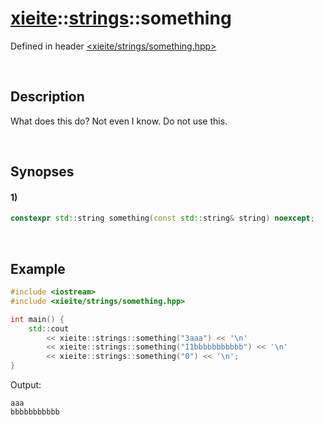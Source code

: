 # [xieite](../xieite.md)\:\:[strings](../strings.md)\:\:something
Defined in header [<xieite/strings/something.hpp>](../../include/xieite/strings/something.hpp)

&nbsp;

## Description
What does this do? Not even I know. Do not use this.

&nbsp;

## Synopses
#### 1)
```cpp
constexpr std::string something(const std::string& string) noexcept;
```

&nbsp;

## Example
```cpp
#include <iostream>
#include <xieite/strings/something.hpp>

int main() {
    std::cout
        << xieite::strings::something("3aaa") << '\n'
        << xieite::strings::something("11bbbbbbbbbbb") << '\n'
        << xieite::strings::something("0") << '\n';
}
```
Output:
```
aaa
bbbbbbbbbbb

```
